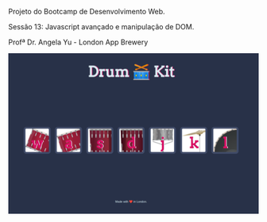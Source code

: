 Projeto do Bootcamp de Desenvolvimento Web. 

Sessão 13: Javascript avançado e manipulação de DOM.

Profª Dr. Angela Yu - London App Brewery

<img src="/images/image.png" alt="image"/>
